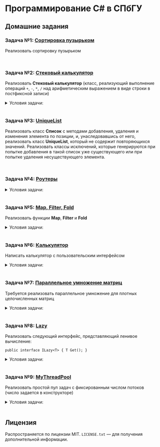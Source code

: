 # Программирование С# в СПбГУ

## Домашние задания

### Задача №1: [Сортировка пузырьком](../main/BubbleSort)

Реализовать сортировку пузырьком
  

<br>

### Задача №2: [Стековый калькулятор](../main/StackCalculator)

Реализовать **Стековый калькулятор** (класс, реализующий выполнение операций `+`, `-`, `*`, `/` над арифметическим выражением в виде строки в постфиксной записи)

<details>
<summary>Условия задачи:</summary>
     
Строка уже дана в обратной польской записи (например, `1 2 3 + *`). Стек реализовать двумя способами (например, массивом или списком) в двух разных классах на основе одного интерфейса.  
Стековый калькулятор должен знать только про интерфейс стека (то есть вообще в коде класса «Стековый калькулятор» не должно быть ни одного упоминания конкретных реализаций стека, даже если очень хочется).  
Числа и арифметические знаки разделены пробелами, числа только целые (но могут быть знаковыми, и уж точно не только из одной цифры, используйте int.Parse или int.TryParse). В результате должно получаться число — результат вычислений. Результат может быть дробным. При попытке деления на 0 должна выдаваться ошибка и программа должна корректно заканчивать работу.
</details>
  


<br>

### Задача №3: [UniqueList](../main/UniqueList)

Реализовать класс **Список** с методами добавления, удаления и изменения элемента по позиции, и, унаследовавшись от него, реализовать класс **UniqueList**, который не содержит повторяющихся значений. Реализовать классы исключений, которые генерируются при попытке добавления в такой список уже существующего или при попытке удаления несуществующего элемента.
  


<br>

### Задача №4: [Роутеры](../main/Routers)

<details>
<summary>Условия задачи:</summary>
    
Есть участок сети, состоящий из роутеров, связанных Ethernet-соединениями. Поскольку разные куски этой сети администрируют разные организации, у сети отсутствует единая архитектура, что часто приводит к избыточным соединениям между роутерами, либо наоборот, изоляции участков сети. Современные сетевые протоколы устроены так, что избыточные соединения почти столь же опасны, как и их отсутствие — если роутер не знает маршрута до целевого узла, он рассылает пакеты по всем портам, кроме того, откуда пакет пришёл, в надежде, что кто-то из роутеров-адресатов сможет его доставить. Поэтому не исключена ситуация, когда пакеты начинают ходить по кругу до тех пор, пока не исчерпается их время жизни (Time To Live, TTL), что приводит к лавине дублирующихся пакетов, нагружает сеть и снижает общую производительность.

Ваша задача — написать консольное приложение, которое по данной топологии сети генерирует конфигурацию для каждого роутера и проверяет, что все роутеры достижимы. Топология задана в файле в виде списка роутеров и того, к каким другим роутерам они подключены каналами какой пропускной способности, например,
```
1: 2 (10), 3 (5)
2: 3 (1)
```
задаёт сеть из трёх роутеров, где первый связан со вторым и третьим, второй с первым и третьим, третий с первым и вторым. Причём канал между первым и вторым имеет в десять раз большую пропускную способность, чем между вторым и третьим. Вы должны вывести в файл аналогичную таблицу, где оставлены только те соединения, которые необходимы для обеспечения связности сети, без циклов, например,
```
1: 2 (10), 3 (5)
```
Причём конфигурация должна быть в каком-то смысле оптимальной: сумма пропускных способностей всех каналов в сети должна быть максимальной.

Если построить такую таблицу невозможно (то есть сеть изначально была не связной), программа должна вывести в поток ошибок (обратите внимание, не в файл и не совсем на консоль) сообщение, что сеть не связна, и завершить работу с ненулевым кодом возврата. Пути до входного и выходного файлов должны приниматься в качестве параметров.
</details>
      


<br>

### Задача №5: [Map, Filter, Fold](../main/FunctionalMethods)

Реализовать функции **Map**, **Filter** и **Fold**

<details>
  <summary>Условия задачи:</summary>
    
Map принимает список и функцию, преобразующую элемент списка. Возвращаться должен список, полученный применением переданной функции к каждому элементу переданного списка. Например, `Map(new List<int>() {1, 2, 3}, x => x * 2)` должен возвращать список `[2; 4; 6]`.  
Filter принимает список и функцию, возвращающую булевое значение по элементу списка. Возвращаться должен список, составленный из тех элементов переданного списка, для которых переданная функция вернула true.
Fold принимает список, начальное значение и функцию, которая берёт текущее накопленное значение и текущий элемент списка, и возвращает следующее накопленное значение. Сама Fold возвращает накопленное значение, получившееся после всего прохода списка. Например, `Fold(new List<int>() {1, 2, 3}, 1, (acc, elem) => acc * elem)` работала бы так: сначала в acc клался бы 1, потом умножался бы на 1, потом результат (1) умножался бы на 2, потом результат (2) умножался бы на 3, потом результат (6) возвращался бы в качестве ответа.
</details>
    


<br>

### Задача №6: [Калькулятор](../main/Calculator)

Написать калькулятор с пользовательским интерфейсом

<details>
  <summary>Условия задачи:</summary>
  
Калькулятор должен вычислять операторы немедленно, то есть если пользователь нажимает «7», «+», «3», «+», на экране должно отобразиться «10». Ввод кнопочный, то есть разбор и прямое редактирование выражения делать не надо (соответственно, скобки, приоритет операций и т.п. калькулятор не должен поддерживать). Рекомендуется вспомнить про конечные автоматы для упрощения формализации вещей в духе «если оператор нажат первый раз, ждём второй операнд, если второй операнд уже есть, печатаем ответ и запоминаем оператор».
</details>
    


<br>

### Задача №7: [Параллельное умножение матриц](../main/MatrixMultiplication)

Требуется реализовать параллельное умножение для плотных целочисленных матриц

<details>
  <summary>Условия задачи:</summary>
  
На входе программа получает файлы с матрицами (не обязательно квадратными), на выходе должен получиться файл, содержащий матрицу — их произведение. Сравнить скорость работы с последовательным вариантом в зависимости от размеров матриц.

Можно использовать только класс Thread для организации параллельной работы.
</details>
    


<br>

### Задача №8: [Lazy](../main/Lazy)

Реализовать следующий интерфейс, представляющий ленивое вычисление:

`public interface ILazy<T> { T Get(); }`

<details>
  <summary>Условия задачи:</summary>
  
Объект Lazy создаётся на основе вычисления (представляемого объектом `Func<T>`, который передаётся в конструктор, далее `supplier`)

* Первый вызов `Get()` вызывает `supplier` и возвращает результат
* Повторные вызовы `Get()` возвращают тот же объект, что и первый вызов
* Вычисление должно запускаться не более одного раза (то есть `supplier` после первого вызова не нужен и может быть удалён сборщиком мусора)

Интерфейс должен быть реализован двум способами:

* Простая версия с гарантией корректной работы в однопоточном режиме (без синхронизации)
* Гарантия корректной работы в многопоточном режиме. При этом она должна по возможности минимизировать число необходимых синхронизаций (если значение уже вычислено, не должно быть блокировок)
`supplier` вправе вернуть null
* Библиотечным Lazy пользоваться, естественно, нельзя
</details>
    


<br>

### Задача №9: [MyThreadPool](../main/MyThreadPool)

Реализовать простой пул задач с фиксированным числом потоков (число задается в конструкторе)

<details>
  <summary>Условия задачи:</summary>
  
* При создании объекта MyThreadPool в нем должно начать работу n потоков
* У каждого потока есть два состояния: ожидание задачи / выполнение задачи
* Задача — вычисление некоторого значения, описывается в виде `Func<TResult>`
* При добавлении задачи, если в пуле есть ожидающий поток, то он должен приступить к ее исполнению. Иначе задача будет ожидать исполнения, пока не освободится какой-нибудь поток
* Задачи, принятые к исполнению, представлены в виде объектов интерфейса `IMyTask<TResult>`
* Метод `Shutdown` должен завершить работу потоков. Завершение работы коллаборативное, с использованием `CancellationToken` — уже запущенные задачи не прерываются, но новые задачи не принимаются на исполнение потоками из пула. Возможны два варианта решения — дать всем задачам, которые уже попали в очередь, досчитаться, либо выбросить исключение во все ожидающие завершения задачи потоки. Shutdown не должен возвращать управление, пока все потоки не остановились

`IMyTask`:
* Свойство `IsCompleted` возвращает true, если задача выполнена
* Свойство `Result` возвращает результат выполнения задачи. В случае, если соответствующая задаче функция завершилась с исключением, этот метод должен завершиться с исключением `AggregateException`, содержащим внутри себя исключение, вызвавшее проблему. Если результат еще не вычислен, метод ожидает его и возвращает полученное значение, блокируя вызвавший его поток
* Метод `ContinueWith` — принимает объект типа `Func<TResult, TNewResult>`, который может быть применен к результату данной задачи X и возвращает новую задачу Y, принятую к исполнению
Новая задача будет исполнена не ранее, чем завершится исходная. В качестве аргумента объекту Func будет передан результат исходной задачи, и все Y должны исполняться на общих основаниях (т.е. должны разделяться между потоками пула). Метод `ContinueWith` может быть вызван несколько раз. Метод ContinueWith не должен блокировать работу потока, если результат задачи X ещё не вычислен. `ContinueWith` должен быть согласован с `Shutdown` — принятая как `ContinueWith` задача должна либо досчитаться, либо бросить исключение ожидающему её потоку.

Подсказка: задачи могут быть разных типов (например, можно `var myTask = myThreadPool.Submit(() => 2 * 2).ContinueWith(x => x.ToString());)`. Хранить такие задачи в очереди можно, обернув их в `Action`.
</details>


<br>

## Лицензия

Распространяется по лицензии MIT. `LICENSE.txt` — для получения дополнительной информации.

